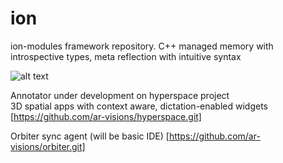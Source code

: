 # ion
ion-modules framework repository. C++ managed memory with introspective types, meta reflection with intuitive syntax

![alt text](https://github.com/ar-visions/ion/blob/ion-orbiter.png?raw=true)

Annotator under development on hyperspace project  
3D spatial apps with context aware, dictation-enabled widgets  
[https://github.com/ar-visions/hyperspace.git]

Orbiter sync agent (will be basic IDE)
[https://github.com/ar-visions/orbiter.git]